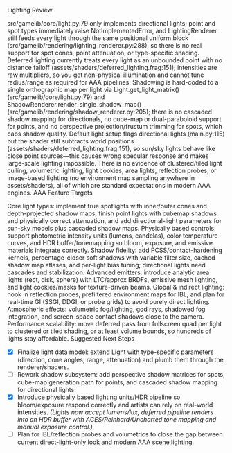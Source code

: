 Lighting Review

src/gamelib/core/light.py:79 only implements directional lights; point and spot types immediately raise NotImplementedError, and LightingRenderer still feeds every light through the same positional uniform block (src/gamelib/rendering/lighting_renderer.py:288), so there is no real support for spot cones, point attenuation, or type-specific shading.
Deferred lighting currently treats every light as an unbounded point with no distance falloff (assets/shaders/deferred_lighting.frag:151); intensities are raw multipliers, so you get non-physical illumination and cannot tune radius/range as required for AAA pipelines.
Shadowing is hard-coded to a single orthographic map per light via Light.get_light_matrix() (src/gamelib/core/light.py:79) and ShadowRenderer.render_single_shadow_map() (src/gamelib/rendering/shadow_renderer.py:205); there is no cascaded shadow mapping for directionals, no cube-map or dual-paraboloid support for points, and no perspective projection/frustum trimming for spots, which caps shadow quality.
Default light setup flags directional lights (main.py:115) but the shader still subtracts world positions (assets/shaders/deferred_lighting.frag:151), so sun/sky lights behave like close point sources—this causes wrong specular response and makes large-scale lighting impossible.
There is no evidence of clustered/tiled light culling, volumetric lighting, light cookies, area lights, reflection probes, or image-based lighting (no environment map sampling anywhere in assets/shaders), all of which are standard expectations in modern AAA engines.
AAA Feature Targets

Core light types: implement true spotlights with inner/outer cones and depth-projected shadow maps, finish point lights with cubemap shadows and physically correct attenuation, and add directional-light parameters for sun-sky models plus cascaded shadow maps.
Physically based controls: support photometric intensity units (lumens, candelas), color temperature curves, and HDR buffer/tonemapping so bloom, exposure, and emissive materials integrate correctly.
Shadow fidelity: add PCSS/contact-hardening kernels, percentage-closer soft shadows with variable filter size, cached shadow map atlases, and per-light bias tuning; directional lights need cascades and stabilization.
Advanced emitters: introduce analytic area lights (rect, disk, sphere) with LTC/approx BRDFs, emissive mesh lighting, and light cookies/masks for texture-driven beams.
Global & indirect lighting: hook in reflection probes, prefiltered environment maps for IBL, and plan for real-time GI (SSGI, DDGI, or probe grids) to avoid purely direct lighting.
Atmospheric effects: volumetric fog/lighting, god rays, shadowed fog integration, and screen-space contact shadows close to the camera.
Performance scalability: move deferred pass from fullscreen quad per light to clustered or tiled shading, or at least volume bounds, so hundreds of lights stay affordable.
Suggested Next Steps

- [x] Finalize light data model: extend Light with type-specific parameters (direction, cone angles, range, attenuation) and plumb them through the renderer/shaders.
- [ ] Rework shadow subsystem: add perspective shadow matrices for spots, cube-map generation path for points, and cascaded shadow mapping for directional lights.
- [x] Introduce physically based lighting units/HDR pipeline so bloom/exposure respond correctly and artists can rely on real-world intensities. *(Lights now accept lumens/lux, deferred pipeline renders into an HDR buffer with ACES/Reinhard/Uncharted tone mapping and manual exposure control.)*
- [ ] Plan for IBL/reflection probes and volumetrics to close the gap between current direct-light-only look and modern AAA scene lighting.
